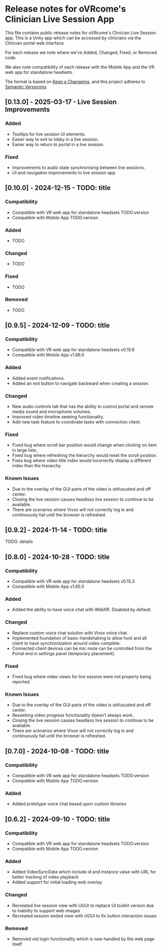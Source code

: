 # Release notes for oVRcome's Clinician Live Session App

This file contains public release notes for oVRcome's Clinician Live Session app. This is a Unity app which can be accessed by clinicians via the Clinician portal web interface.

For each release we note where we've Added, Changed, Fixed, or Removed code.

We also note compatibility of each release with the Mobile App and the VR web app for standalone headsets.

The format is based on [Keep a Changelog](https://keepachangelog.com/en/1.1.0/),
and this project adheres to [Semantic Versioning](https://semver.org/spec/v2.0.0.html).

## [0.13.0] - 2025-03-17 - Live Session Improvements

### Added

- Tooltips for live session UI elements.
- Easier way to exit to lobby in a live session.
- Easier way to return to portal in a live session.

### Fixed

- Improvements to audio state synchronising between live sessions.
- UI and navigation improvements to live session app.

## [0.10.0] - 2024-12-15 - TODO: title

### Compatibility
- Compatible with VR web app for standalone headsets TODO:version
- Compatible with Mobile App TODO:version

### Added

- TODO

### Changed

- TODO

### Fixed

- TODO

### Removed

- TODO

## [0.9.5] - 2024-12-09 - TODO: title

### Compatibility

- Compatible with VR web app for standalone headsets v0.15.6
- Compatible with Mobile App v1.66.0

### Added

- Added event notifications.
- Added an exit button to navigate backward when creating a session.

### Changed
- New audio controls tab that has the ability to control portal and remote media sound and microphone volumes.
- Improved video timeline seeking functionality.
- Add new task feature to coordinate tasks with connection client.

### Fixed
- Fixed bug where scroll bar position would change when clicking on item in large lists.
- Fixed bug where refreshing the hierarchy would reset the scroll position.
- Fixes bug where video title index would incorrectly display a different index than the hierarchy.

### Known Issues
- Due to the overlay of the GUI parts of the video is obfuscated and off center.
- Closing the live session causes headless live session to continue to be available.
- There are scenarios where Vivox will not correctly log in and continuously fail until the browser is refreshed.

## [0.9.2] - 2024-11-14 - TODO: title

TODO: details

## [0.8.0] - 2024-10-28 - TODO: title

### Compatibility

- Compatible with VR web app for standalone headsets v0.15.3
- Compatible with Mobile App v1.65.0

### Added

- Added the ability to have voice chat with WebXR. Disabled by default.

### Changed

- Replace custom voice chat solution with Vivox voice chat.
- Implemented foundation of basic-handshaking to allow host and all client to have synchronization around video complete.
- Connected client devices can be mic mute can be controlled from the Portal end in settings panel (temporary placement).

### Fixed

- Fixed bug where video views for live session were not properly being reported.

### Known Issues
- Due to the overlay of the GUI parts of the video is obfuscated and off center.
- Reseeking video progress functionality doesn’t always work.
- Closing the live session causes headless live session to continue to be avaliable.
- There are scenarios where Vivox will not correctly log in and continuously fail until the browser is refreshed.

## [0.7.0] - 2024-10-08 - TODO: title

### Compatibility

- Compatible with VR web app for standalone headsets TODO:version
- Compatible with Mobile App TODO:version

### Added

- Added prototype voice chat based upon custom libraries

## [0.6.2] - 2024-09-10 - TODO: title

### Compatibility

- Compatible with VR web app for standalone headsets TODO:version
- Compatible with Mobile App TODO:version

### Added

- Added VideoSyncData which include id and instance value with URL for better tracking of video playback
- Added support for initial loading web overlay

### Changed

- Recreated live session view with UGUI to replace UI toolkit version due to inability to support web images
- Recreated session ended view with UGUI to fix button interaction issues

### Removed

- Removed old login functionality which is now handled by the web page itself
